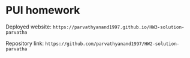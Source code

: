 # PUI homework

Deployed website: `https://parvathyanand1997.github.io/HW3-solution-parvatha`

Repository link: `https://github.com/parvathyanand1997/HW2-solution-parvatha`
